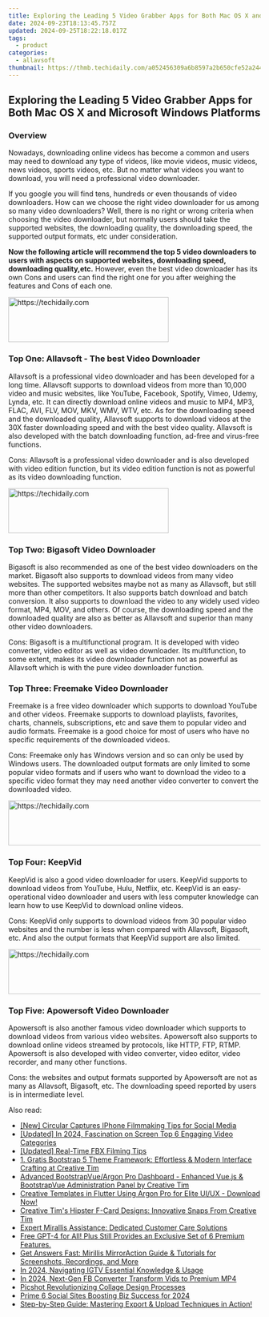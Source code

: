 ```yaml
---
title: Exploring the Leading 5 Video Grabber Apps for Both Mac OS X and Microsoft Windows Platforms
date: 2024-09-23T18:13:45.757Z
updated: 2024-09-25T18:22:18.017Z
tags:
  - product
categories:
  - allavsoft
thumbnail: https://thmb.techidaily.com/a052456309a6b8597a2b650cfe52a2444e64bbcfce72d5244fd939ae4cf23b37.jpg
---
```


## Exploring the Leading 5 Video Grabber Apps for Both Mac OS X and Microsoft Windows Platforms

### Overview

Nowadays, downloading online videos has become a common and users may need to download any type of videos, like movie videos, music videos, news videos, sports videos, etc. But no matter what videos you want to download, you will need a professional video downloader.

If you google you will find tens, hundreds or even thousands of video downloaders. How can we choose the right video downloader for us among so many video downloaders? Well, there is no right or wrong criteria when choosing the video downloader, but normally users should take the supported websites, the downloading quality, the downloading speed, the supported output formats, etc under consideration.

**Now the following article will recommend the top 5 video downloaders to users with aspects on supported websites, downloading speed, downloading quality,etc.** However, even the best video downloader has its own Cons and users can find the right one for you after weighing the features and Cons of each one.

<!-- affiliate ads begin -->
<a href="https://25home.pxf.io/c/5597632/2148647/16836" target="_top" id="2148647">
  <img src="//a.impactradius-go.com/display-ad/16836-2148647" border="0" alt="https://techidaily.com" width="320" height="90"/>
</a>
<img height="0" width="0" src="https://25home.pxf.io/i/5597632/2148647/16836" style="position:absolute;visibility:hidden;" border="0" />
<!-- affiliate ads end -->

### Top One: Allavsoft - The best Video Downloader

Allavsoft is a professional video downloader and has been developed for a long time. Allavsoft supports to download videos from more than 10,000 video and music websites, like YouTube, Facebook, Spotify, Vimeo, Udemy, Lynda, etc. It can directly download online videos and music to MP4, MP3, FLAC, AVI, FLV, MOV, MKV, WMV, WTV, etc. As for the downloading speed and the downloaded quality, Allavsoft supports to download videos at the 30X faster downloading speed and with the best video quality. Allavsoft is also developed with the batch downloading function, ad-free and virus-free functions.

Cons: Allavsoft is a professional video downloader and is also developed with video edition function, but its video edition function is not as powerful as its video downloading function.

<!-- affiliate ads begin -->
<a href="https://bluettius.sjv.io/c/5597632/2139109/17108" target="_top" id="2139109">
  <img src="//a.impactradius-go.com/display-ad/17108-2139109" border="0" alt="https://techidaily.com" width="320" height="90"/>
</a>
<img height="0" width="0" src="https://bluettius.sjv.io/i/5597632/2139109/17108" style="position:absolute;visibility:hidden;" border="0" />
<!-- affiliate ads end -->

### Top Two: Bigasoft Video Downloader

Bigasoft is also recommended as one of the best video downloaders on the market. Bigasoft also supports to download videos from many video websites. The supported websites maybe not as many as Allavsoft, but still more than other competitors. It also supports batch download and batch conversion. It also supports to download the video to any widely used video format, MP4, MOV, and others. Of course, the downloading speed and the downloaded quality are also as better as Allavsoft and superior than many other video downloaders.

Cons: Bigasoft is a multifunctional program. It is developed with video converter, video editor as well as video downloader. Its multifunction, to some extent, makes its video downloader function not as powerful as Allavsoft which is with the pure video downloader function.

### Top Three: Freemake Video Downloader

Freemake is a free video downloader which supports to download YouTube and other videos. Freemake supports to download playlists, favorites, charts, channels, subscriptions, etc and save them to popular video and audio formats. Freemake is a good choice for most of users who have no specific requirements of the downloaded videos.

Cons: Freemake only has Windows version and so can only be used by Windows users. The downloaded output formats are only limited to some popular video formats and if users who want to download the video to a specific video format they may need another video converter to convert the downloaded video.

<!-- affiliate ads begin -->
<a href="https://appsumo.8odi.net/c/5597632/2123731/7443" target="_top" id="2123731">
  <img src="//a.impactradius-go.com/display-ad/7443-2123731" border="0" alt="https://techidaily.com" width="728" height="90"/>
</a>
<img height="0" width="0" src="https://appsumo.8odi.net/i/5597632/2123731/7443" style="position:absolute;visibility:hidden;" border="0" />
<!-- affiliate ads end -->

### Top Four: KeepVid

KeepVid is also a good video downloader for users. KeepVid supports to download videos from YouTube, Hulu, Netflix, etc. KeepVid is an easy-operational video downloader and users with less computer knowledge can learn how to use KeepVid to download online videos.

Cons: KeepVid only supports to download videos from 30 popular video websites and the number is less when compared with Allavsoft, Bigasoft, etc. And also the output formats that KeepVid support are also limited.

<!-- affiliate ads begin -->
<a href="https://unicoeye.pxf.io/c/5597632/2134233/18498" target="_top" id="2134233">
  <img src="//a.impactradius-go.com/display-ad/18498-2134233" border="0" alt="https://techidaily.com" width="728" height="90"/>
</a>
<img height="0" width="0" src="https://unicoeye.pxf.io/i/5597632/2134233/18498" style="position:absolute;visibility:hidden;" border="0" />
<!-- affiliate ads end -->

### Top Five: Apowersoft Video Downloader

Apowersoft is also another famous video downloader which supports to download videos from various video websites. Apowersoft also supports to download online videos streamed by protocols, like HTTP, FTP, RTMP. Apowersoft is also developed with video converter, video editor, video recorder, and many other functions.

Cons: the websites and output formats supported by Apowersoft are not as many as Allavsoft, Bigasoft, etc. The downloading speed reported by users is in intermediate level.

<ins class="adsbygoogle"
     style="display:block"
     data-ad-format="autorelaxed"
     data-ad-client="ca-pub-7571918770474297"
     data-ad-slot="1223367746"></ins>

<ins class="adsbygoogle"
     style="display:block"
     data-ad-client="ca-pub-7571918770474297"
     data-ad-slot="8358498916"
     data-ad-format="auto"
     data-full-width-responsive="true"></ins>

<span class="atpl-alsoreadstyle">Also read:</span>
<div><ul>
<li><a href="https://facebook-videos.techidaily.com/new-circular-captures-iphone-filmmaking-tips-for-social-media/"><u>[New] Circular Captures IPhone Filmmaking Tips for Social Media</u></a></li>
<li><a href="https://article-knowledge.techidaily.com/updated-in-2024-fascination-on-screen-top-6-engaging-video-categories/"><u>[Updated] In 2024, Fascination on Screen Top 6 Engaging Video Categories</u></a></li>
<li><a href="https://screen-mirroring-recording.techidaily.com/updated-real-time-fbx-filming-tips/"><u>[Updated] Real-Time FBX Filming Tips</u></a></li>
<li><a href="https://fox-shield.techidaily.com/1-gratis-bootstrap-5-theme-framework-effortless-and-modern-interface-crafting-at-creative-tim/"><u>1. Gratis Bootstrap 5 Theme Framework: Effortless & Modern Interface Crafting at Creative Tim</u></a></li>
<li><a href="https://fox-shield.techidaily.com/advanced-bootstrapvueargon-pro-dashboard-enhanced-vuejs-and-bootstrapvue-administration-panel-by-creative-tim/"><u>Advanced BootstrapVue/Argon Pro Dashboard - Enhanced Vue.js & BootstrapVue Administration Panel by Creative Tim</u></a></li>
<li><a href="https://fox-shield.techidaily.com/creative-templates-in-flutter-using-argon-pro-for-elite-uiux-download-now/"><u>Creative Templates in Flutter Using Argon Pro for Elite UI/UX - Download Now!</u></a></li>
<li><a href="https://fox-shield.techidaily.com/creative-tims-hipster-f-card-designs-innovative-snaps-from-creative-tim/"><u>Creative Tim's Hipster F-Card Designs: Innovative Snaps From Creative Tim</u></a></li>
<li><a href="https://fox-shield.techidaily.com/expert-mirallis-assistance-dedicated-customer-care-solutions/"><u>Expert Mirallis Assistance: Dedicated Customer Care Solutions</u></a></li>
<li><a href="https://tech-hub.techidaily.com/free-gpt-4-for-all-plus-still-provides-an-exclusive-set-of-6-premium-features/"><u>Free GPT-4 for All! Plus Still Provides an Exclusive Set of 6 Premium Features.</u></a></li>
<li><a href="https://fox-shield.techidaily.com/get-answers-fast-mirillis-mirroraction-guide-and-tutorials-for-screenshots-recordings-and-more/"><u>Get Answers Fast: Mirillis MirrorAction Guide & Tutorials for Screenshots, Recordings, and More</u></a></li>
<li><a href="https://instagram-clips.techidaily.com/in-2024-navigating-igtv-essential-knowledge-and-usage/"><u>In 2024, Navigating IGTV Essential Knowledge & Usage</u></a></li>
<li><a href="https://facebook-video-files.techidaily.com/in-2024-next-gen-fb-converter-transform-vids-to-premium-mp4/"><u>In 2024, Next-Gen FB Converter Transform Vids to Premium MP4</u></a></li>
<li><a href="https://extra-hints.techidaily.com/picshot-revolutionizing-collage-design-processes/"><u>Picshot Revolutionizing Collage Design Processes</u></a></li>
<li><a href="https://some-approaches.techidaily.com/prime-6-social-sites-boosting-biz-success-for-2024/"><u>Prime 6 Social Sites Boosting Biz Success for 2024</u></a></li>
<li><a href="https://fox-shield.techidaily.com/step-by-step-guide-mastering-export-and-upload-techniques-in-action/"><u>Step-by-Step Guide: Mastering Export & Upload Techniques in Action!</u></a></li>
</ul></div>

